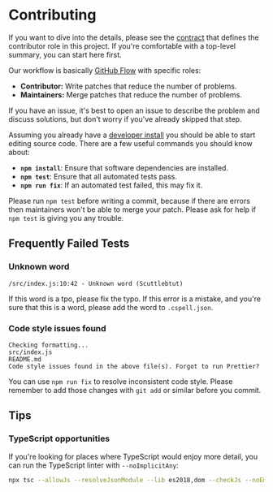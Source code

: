 # Contributing

If you want to dive into the details, please see the [contract](./contract.md)
that defines the contributor role in this project. If you're comfortable with
a top-level summary, you can start here first.

Our workflow is basically [GitHub Flow][github-flow] with specific roles:

- **Contributor:** Write patches that reduce the number of problems.
- **Maintainers:** Merge patches that reduce the number of problems.

If you have an issue, it's best to open an issue to describe the problem and
discuss solutions, but don't worry if you've already skipped that step.

Assuming you already have a [developer install](./install.md) you should be
able to start editing source code. There are a few useful commands you should
know about:

- **`npm install`**: Ensure that software dependencies are installed.
- **`npm test`**: Ensure that all automated tests pass.
- **`npm run fix`**: If an automated test failed, this may fix it.

Please run `npm test` before writing a commit, because if there are errors then
maintainers won't be able to merge your patch. Please ask for help if `npm test`
is giving you any trouble.

## Frequently Failed Tests

### Unknown word

<!-- spell-checker:disable -->

```
/src/index.js:10:42 - Unknown word (Scuttlebtut)
```

<!-- spell-checker:enable -->

If this word is a tpo, please fix the typo. If this error is a mistake, and
you're sure that this is a word, please add the word to `.cspell.json`.

### Code style issues found

```
Checking formatting...
src/index.js
README.md
Code style issues found in the above file(s). Forgot to run Prettier?
```

You can use `npm run fix` to resolve inconsistent code style. Please remember to
add those changes with `git add` or similar before you commit.

## Tips

### TypeScript opportunities

If you're looking for places where TypeScript would enjoy more detail, you can
run the TypeScript linter with `--noImplicitAny`:

```sh
npx tsc --allowJs --resolveJsonModule --lib es2018,dom --checkJs --noEmit --skipLibCheck --noImplicitAny src/index.js
```

[github-flow]: https://guides.github.com/introduction/flow/
